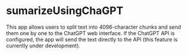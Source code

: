 # sumarizeUsingChaGPT
This app allows users to split text into 4096-character chunks and send them one by one to the ChatGPT web interface. If the ChatGPT API is configured, the app will send the text directly to the API (this feature is currently under development).
